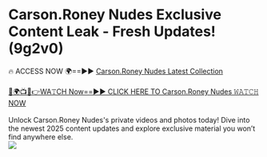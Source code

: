 # Carson.Roney Nudes Exclusive Content Leak - Fresh Updates! (9g2v0)

🔥 ACCESS NOW 🌍==►► <a href="https://tinyurl.com/yc657z5k" rel="nofollow">Carson.Roney Nudes Latest Collection</a>
<br><br>
[🔴🌍📺📱👉WA𝚃CH Now==►► CLICK HERE TO Carson.Roney Nudes 𝚆𝙰𝚃𝙲𝙷 NOW](https://tinyurl.com/yc657z5k)
<br><br>
Unlock Carson.Roney Nudes's private videos and photos today! Dive into the newest 2025 content updates and explore exclusive material you won’t find anywhere else.
<br>
<a href="https://tinyurl.com/yc657z5k" rel="nofollow" data-target="animated-image.originalLink"><img src="https://camo.githubusercontent.com/8a4f000d20f83aca3bf7ec5f350d767afa0574a8a352519fd8cfa583a6f93a33/68747470733a2f2f692e696d6775722e636f6d2f644a486b345a712e676966" data-canonical-src="https://i.imgur.com/dJHk4Zq.gif" style="max-width: 100%; display: inline-block;" data-target="animated-image.originalImage"></a>
<br>
